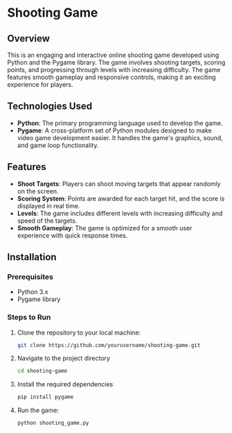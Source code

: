 # Shooting Game

## Overview

This is an engaging and interactive online shooting game developed using Python and the Pygame library. The game involves shooting targets, scoring points, and progressing through levels with increasing difficulty. The game features smooth gameplay and responsive controls, making it an exciting experience for players.

## Technologies Used

- **Python**: The primary programming language used to develop the game.
- **Pygame**: A cross-platform set of Python modules designed to make video game development easier. It handles the game's graphics, sound, and game loop functionality.

## Features

- **Shoot Targets**: Players can shoot moving targets that appear randomly on the screen.
- **Scoring System**: Points are awarded for each target hit, and the score is displayed in real time.
- **Levels**: The game includes different levels with increasing difficulty and speed of the targets.
- **Smooth Gameplay**: The game is optimized for a smooth user experience with quick response times.

## Installation

### Prerequisites

- Python 3.x
- Pygame library

### Steps to Run

1. Clone the repository to your local machine:
   ```bash
   git clone https://github.com/yourusername/shooting-game.git

2. Navigate to the project directory
   ```bash
   cd shooting-game

3. Install the required dependencies
   ```bash
   pip install pygame

4. Run the game:
   ```bash
   python shooting_game.py


